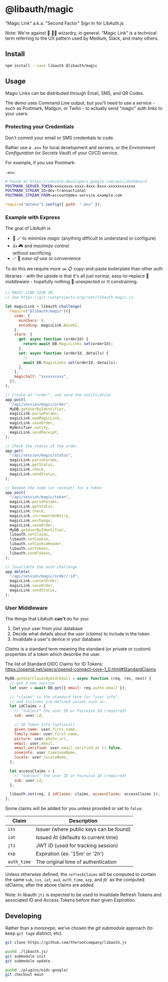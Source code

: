 # @libauth/magic

"Magic Link" a.k.a. "Second Factor" Sign In for LibAuth.js

Note: We're against 🚫 🧙‍♂️ wizardry, in general. "Magic Link" is a technical term
referring to the UX pattern used by Medium, Slack, and many others.

## Install

```bash
npm install --save libauth @libauth/magic
```

## Usage

Magic Links can be distributed through Email, SMS, and QR Codes.

The demo uses Command Line output, but you'll need to use a service - such as
Postmark, Mailgun, or Twilio - to actually send "magic" auth links to your
users.

### Protecting your Credentials

Don't commit your email or SMS credentials to code.

Rather use a `.env` for local development and servers, or the _Environment
Configuration_ (or _Secrets Vault_) of your CI/CD service.

For example, if you use Postmark:

`.env`:

```bash
# Found at https://console.developers.google.com/apis/dashboard
POSTMARK_SERVER_TOKEN=xxxxxxxx-xxxx-4xxx-8xxx-xxxxxxxxxxxx
POSTMARK_STREAM_ID=dev-transactional
POSTMARK_STREAM_FROM=account@dev-service.example.com
```

```js
require("dotenv").config({ path: ".env" });
```

### Example with Express

The goal of LibAuth is

- 🚫 🪄 to minimize _magic_ (anything difficult to understand or configure)
- 👍 🎮 and _maximize control_ \
  without sacrificing
- ✅ 🏪 _ease-of-use_ or convenience

To do this we require more ✂️ 📋 copy-and-paste boilerplate than other auth
libraries - with the upside is that it's all just normal, easy-to-replace 🥞
_middleware_ - hopefully nothing 🤔 unexpected or ⛓ constraining.

```js
// MAGIC LINK SIGN IN
// See https://git.rootprojects.org/root/libauth-magic.js

let magicLink = libauth.challenge(
  require("@libauth/magic")({
    code: {
      minChars: 9,
      encoding: magicLink.Base62,
    },
    store: {
      get: async function (orderId) {
        return await DB.MagicLinks.set(orderId);
      },
      set: async function (orderId, details) {
        //
        await DB.MagicLinks.set(orderId, details);
      },
    },
    magicSalt: "xxxxxxxxxx",
  }),
);
```

```js
// Create an "order", and send the notification
app.post(
  "/api/session/magic/order",
  MyDB.getUserByIdentifier,
  magicLink.parseParams,
  magicLink.newMagicLink,
  magicLink.saveOrder,
  MyNotifier.notify,
  magicLink.sendReceipt,
);

// Check the status of the order
app.get(
  "/api/session/magic/status",
  magicLink.parseParams,
  magicLink.getStatus,
  magicLink.check,
  magicLink.sendStatus,
);

// Redeem the code (or receipt) for a token
app.post(
  "/api/session/magic/token",
  magicLink.parseParams,
  magicLink.getStatus,
  magicLink.check,
  magicLink.incrementOnRetry,
  magicLink.exchange,
  magicLink.saveOrder,
  MyDB.getUserByIdentifier,
  libauth.setClaims,
  libauth.setCookie,
  libauth.setCookieHeader,
  libauth.setTokens,
  libauth.sendTokens,
);

// Invalidate the auth challenge
app.delete(
  "/api/session/magic/order/:id",
  magicLink.cancelOrder,
  magicLink.saveOrder,
  magicLink.sendStatus,
);
```

### User Middleware

The things that LibAuth **can't** do for you:

1. Get your user from your database
2. Decide what details about the user (_claims_) to include in the token
3. Invalidate a user's device in your database

_Claims_ is a standard term meaning the standard (or private or custom)
properties of a token which describe the user.

The list of Standard OIDC Claims for ID Tokens:
<https://openid.net/specs/openid-connect-core-1_0.html#StandardClaims>

```js
MyDB.getUserClaimsByOidcEmail = async function (req, res, next) {
  // get a new session
  let user = await DB.get({ email: req.authn.email });

  // "claims" is the standard term for "user info",
  // and includes pre-defined values such as:
  let idClaims = {
    // "Subject" the user ID or Pairwise ID (required)
    sub: user.id,

    // ID Token Info (optional)
    given_name: user.first_name,
    family_name: user.first_name,
    picture: user.photo_url,
    email: user.email,
    email_verified: user.email_verified_at || false,
    zoneinfo: user.timezoneName,
    locale: user.localeName,
  };

  let accessClaims = {
    // "Subject" the user ID or Pairwise ID (required)
    sub: user.id,
  };

  libauth.set(req, { idClaims: claims, accessClaims: accessClaims });
};
```

Some claims will be added for you unless provided or set to `false`:

| Claim       | Description                             |
| ----------- | --------------------------------------- |
| `iss`       | Issuer (where public keys can be found) |
| `iat`       | Issued At (defaults to current time)    |
| `jti`       | JWT ID (used for tracking session)      |
| `exp`       | Expiration (ex: '15m' or '2h')          |
| `auth_time` | The original time of authentication     |

Unless otherwise defined, the `refreshClaims` will be computed to contain the
same `sub`, `iss`, `iat`, `aud`, `auth_time`, `azp`, and jti` as the computed
idClaims, after the above claims are added.

Note: In libauth `jti` is expected to be used to invalidate Refresh Tokens and
associated ID and Access Tokens before their given _Expiration_.

## Developing

Rather than a _monorepo_, we've chosen the _git submodule_ approach (to keep
`git tag`s distinct, etc).

```bash
git clone https://github.com/therootcompany/libauth.js
```

```bash
pushd ./libauth.js/
git submodule init
git submodule update
```

```bash
pushd ./plugins/oidc-google/
git checkout main
```
